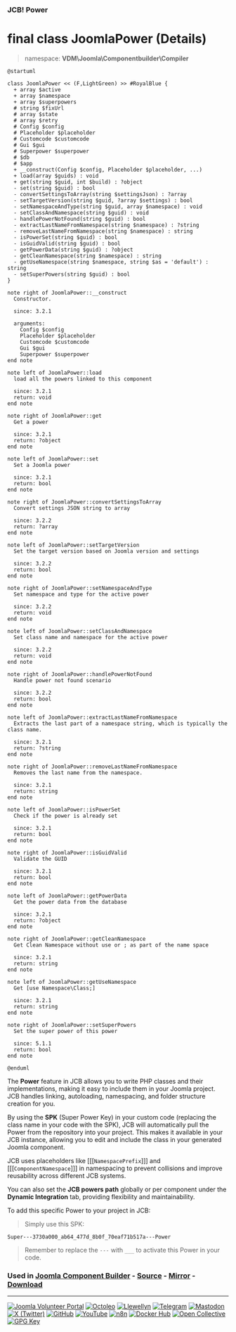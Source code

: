 ### JCB! Power
# final class JoomlaPower (Details)
> namespace: **VDM\Joomla\Componentbuilder\Compiler**

```uml
@startuml

class JoomlaPower << (F,LightGreen) >> #RoyalBlue {
  + array $active
  + array $namespace
  + array $superpowers
  # string $fixUrl
  # array $state
  # array $retry
  # Config $config
  # Placeholder $placeholder
  # Customcode $customcode
  # Gui $gui
  # Superpower $superpower
  # $db
  # $app
  + __construct(Config $config, Placeholder $placeholder, ...)
  + load(array $guids) : void
  + get(string $guid, int $build) : ?object
  - set(string $guid) : bool
  - convertSettingsToArray(string $settingsJson) : ?array
  - setTargetVersion(string $guid, ?array $settings) : bool
  - setNamespaceAndType(string $guid, array $namespace) : void
  - setClassAndNamespace(string $guid) : void
  - handlePowerNotFound(string $guid) : bool
  - extractLastNameFromNamespace(string $namespace) : ?string
  - removeLastNameFromNamespace(string $namespace) : string
  - isPowerSet(string $guid) : bool
  - isGuidValid(string $guid) : bool
  - getPowerData(string $guid) : ?object
  - getCleanNamespace(string $namespace) : string
  - getUseNamespace(string $namespace, string $as = 'default') : string
  - setSuperPowers(string $guid) : bool
}

note right of JoomlaPower::__construct
  Constructor.

  since: 3.2.1
  
  arguments:
    Config $config
    Placeholder $placeholder
    Customcode $customcode
    Gui $gui
    Superpower $superpower
end note

note left of JoomlaPower::load
  load all the powers linked to this component

  since: 3.2.1
  return: void
end note

note right of JoomlaPower::get
  Get a power

  since: 3.2.1
  return: ?object
end note

note left of JoomlaPower::set
  Set a Joomla power

  since: 3.2.1
  return: bool
end note

note right of JoomlaPower::convertSettingsToArray
  Convert settings JSON string to array

  since: 3.2.2
  return: ?array
end note

note left of JoomlaPower::setTargetVersion
  Set the target version based on Joomla version and settings

  since: 3.2.2
  return: bool
end note

note right of JoomlaPower::setNamespaceAndType
  Set namespace and type for the active power

  since: 3.2.2
  return: void
end note

note left of JoomlaPower::setClassAndNamespace
  Set class name and namespace for the active power

  since: 3.2.2
  return: void
end note

note right of JoomlaPower::handlePowerNotFound
  Handle power not found scenario

  since: 3.2.2
  return: bool
end note

note left of JoomlaPower::extractLastNameFromNamespace
  Extracts the last part of a namespace string, which is typically the class name.

  since: 3.2.1
  return: ?string
end note

note right of JoomlaPower::removeLastNameFromNamespace
  Removes the last name from the namespace.

  since: 3.2.1
  return: string
end note

note left of JoomlaPower::isPowerSet
  Check if the power is already set

  since: 3.2.1
  return: bool
end note

note right of JoomlaPower::isGuidValid
  Validate the GUID

  since: 3.2.1
  return: bool
end note

note left of JoomlaPower::getPowerData
  Get the power data from the database

  since: 3.2.1
  return: ?object
end note

note right of JoomlaPower::getCleanNamespace
  Get Clean Namespace without use or ; as part of the name space

  since: 3.2.1
  return: string
end note

note left of JoomlaPower::getUseNamespace
  Get [use Namespace\Class;]

  since: 3.2.1
  return: string
end note

note right of JoomlaPower::setSuperPowers
  Set the super power of this power

  since: 5.1.1
  return: bool
end note

@enduml
```

The **Power** feature in JCB allows you to write PHP classes and their implementations,
making it easy to include them in your Joomla project. JCB handles linking, autoloading,
namespacing, and folder structure creation for you.

By using the **SPK** (Super Power Key) in your custom code (replacing the class name
in your code with the SPK), JCB will automatically pull the Power from the repository
into your project. This makes it available in your JCB instance, allowing you to edit
and include the class in your generated Joomla component.

JCB uses placeholders like [[[`NamespacePrefix`]]] and [[[`ComponentNamespace`]]] in
namespacing to prevent collisions and improve reusability across different JCB systems.

You can also set the **JCB powers path** globally or per component under the
**Dynamic Integration** tab, providing flexibility and maintainability.

To add this specific Power to your project in JCB:

> Simply use this SPK:
```
Super---3730a000_ab64_477d_8b0f_70eaf71b517a---Power
```
> Remember to replace the `---` with `___` to activate this Power in your code.

### Used in [Joomla Component Builder](https://www.joomlacomponentbuilder.com) - [Source](https://git.vdm.dev/joomla/Component-Builder) - [Mirror](https://github.com/vdm-io/Joomla-Component-Builder) - [Download](https://git.vdm.dev/joomla/pkg-component-builder/releases)

---
[![Joomla Volunteer Portal](https://img.shields.io/badge/-Joomla-gold?logo=joomla)](https://volunteers.joomla.org/joomlers/1396-llewellyn-van-der-merwe "Join Llewellyn on the Joomla Volunteer Portal: Shaping the Future Together!") [![Octoleo](https://img.shields.io/badge/-Octoleo-black?logo=linux)](https://git.vdm.dev/octoleo "--quiet") [![Llewellyn](https://img.shields.io/badge/-Llewellyn-ffffff?logo=gitea)](https://git.vdm.dev/Llewellyn "Collaborate and Innovate with Llewellyn on Git: Building a Better Code Future!") [![Telegram](https://img.shields.io/badge/-Telegram-blue?logo=telegram)](https://t.me/Joomla_component_builder "Join Llewellyn and the Community on Telegram: Building Joomla Components Together!") [![Mastodon](https://img.shields.io/badge/-Mastodon-9e9eec?logo=mastodon)](https://joomla.social/@llewellyn "Connect and Engage with Llewellyn on Joomla Social: Empowering Communities, One Post at a Time!") [![X (Twitter)](https://img.shields.io/badge/-X-black?logo=x)](https://x.com/llewellynvdm "Join the Conversation with Llewellyn on X: Where Ideas Take Flight!") [![GitHub](https://img.shields.io/badge/-GitHub-181717?logo=github)](https://github.com/Llewellynvdm "Build, Innovate, and Thrive with Llewellyn on GitHub: Turning Ideas into Impact!") [![YouTube](https://img.shields.io/badge/-YouTube-ff0000?logo=youtube)](https://www.youtube.com/@OctoYou "Explore, Learn, and Create with Llewellyn on YouTube: Your Gateway to Inspiration!") [![n8n](https://img.shields.io/badge/-n8n-black?logo=n8n)](https://n8n.io/creators/octoleo "Effortless Automation and Impactful Workflows with Llewellyn on n8n!") [![Docker Hub](https://img.shields.io/badge/-Docker-grey?logo=docker)](https://hub.docker.com/u/llewellyn "Llewellyn on Docker: Containerize Your Creativity!") [![Open Collective](https://img.shields.io/badge/-Donate-green?logo=opencollective)](https://opencollective.com/joomla-component-builder "Donate towards JCB: Help Llewellyn financially so he can continue developing this great tool!") [![GPG Key](https://img.shields.io/badge/-GPG-blue?logo=gnupg)](https://git.vdm.dev/Llewellyn/gpg "Unlock Trust and Security with Llewellyn's GPG Key: Your Gateway to Verified Connections!")